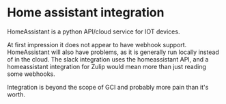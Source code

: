 # Home assistant integration

HomeAssistant is a python API/cloud service for IOT devices.

At first impression it does not appear to have webhook support.
HomeAssistant will also have problems, as it is generally run locally instead
of in the cloud.
The slack integration uses the homeassistant API, and a homeassistant
integration for Zulip would mean more than just reading some webhooks.

Integration is beyond the scope of GCI and probably more pain than it's worth.
